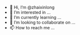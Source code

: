- 👋 Hi, I’m @zhaixinlong
- 👀 I’m interested in ...
- 🌱 I’m currently learning ...
- 💞️ I’m looking to collaborate on ...
- 📫 How to reach me ...

<!---
zhaixinlong/zhaixinlong is a ✨ special ✨ repository because its `README.md` (this file) appears on your GitHub profile.
You can click the Preview link to take a look at your changes.
--->
